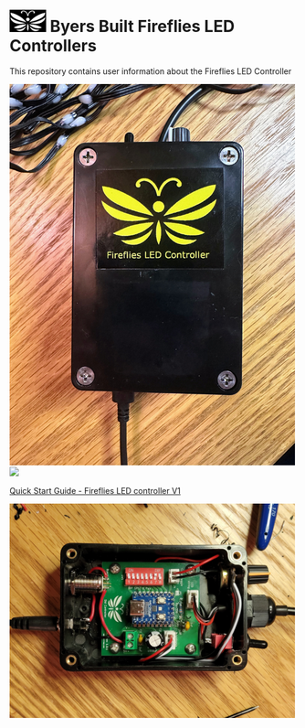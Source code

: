 # <img src="/assets/Firefly_basic_logo.png" width="64">  Byers Built Fireflies LED Controllers
This repository contains user information about the Fireflies LED Controller

<img src="assets/Fireflies_box_with _logo.jpg" width="500">
<br>

<img src="assets/20240608_155041.jpg" width="500">
<br>

[Quick Start Guide - Fireflies LED controller V1](/user_manuals/Fireflies_controller_std_v1.md)
<br>

[<img src="/assets/Fireflies_std_vi_open_controller.jpg" width="500">](/user_manuals/Fireflies_controller_std_v1.md)

